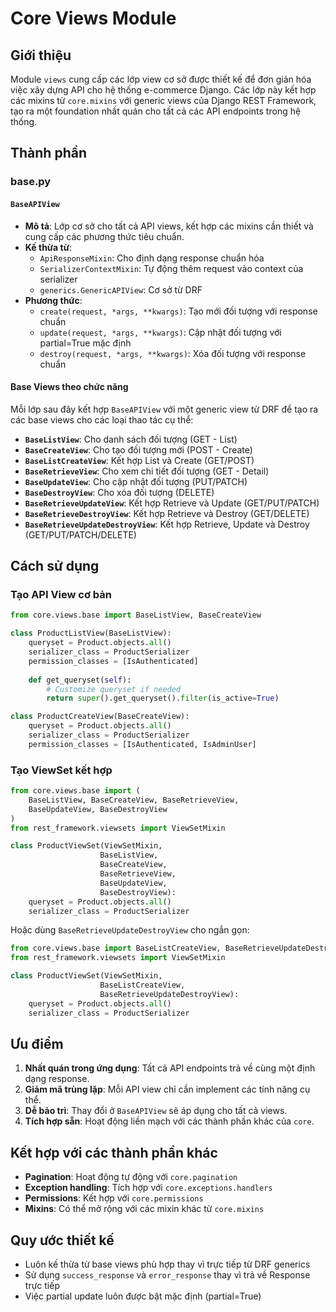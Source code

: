 # Core Views Module

## Giới thiệu
Module `views` cung cấp các lớp view cơ sở được thiết kế để đơn giản hóa việc xây dựng API cho hệ thống e-commerce Django. Các lớp này kết hợp các mixins từ `core.mixins` với generic views của Django REST Framework, tạo ra một foundation nhất quán cho tất cả các API endpoints trong hệ thống.

## Thành phần

### base.py

#### `BaseAPIView`
- **Mô tả**: Lớp cơ sở cho tất cả API views, kết hợp các mixins cần thiết và cung cấp các phương thức tiêu chuẩn.
- **Kế thừa từ**:
  - `ApiResponseMixin`: Cho định dạng response chuẩn hóa
  - `SerializerContextMixin`: Tự động thêm request vào context của serializer
  - `generics.GenericAPIView`: Cơ sở từ DRF
- **Phương thức**:
  - `create(request, *args, **kwargs)`: Tạo mới đối tượng với response chuẩn
  - `update(request, *args, **kwargs)`: Cập nhật đối tượng với partial=True mặc định
  - `destroy(request, *args, **kwargs)`: Xóa đối tượng với response chuẩn

#### Base Views theo chức năng
Mỗi lớp sau đây kết hợp `BaseAPIView` với một generic view từ DRF để tạo ra các base views cho các loại thao tác cụ thể:

- **`BaseListView`**: Cho danh sách đối tượng (GET - List)
- **`BaseCreateView`**: Cho tạo đối tượng mới (POST - Create)
- **`BaseListCreateView`**: Kết hợp List và Create (GET/POST)
- **`BaseRetrieveView`**: Cho xem chi tiết đối tượng (GET - Detail)
- **`BaseUpdateView`**: Cho cập nhật đối tượng (PUT/PATCH)
- **`BaseDestroyView`**: Cho xóa đối tượng (DELETE)
- **`BaseRetrieveUpdateView`**: Kết hợp Retrieve và Update (GET/PUT/PATCH)
- **`BaseRetrieveDestroyView`**: Kết hợp Retrieve và Destroy (GET/DELETE)
- **`BaseRetrieveUpdateDestroyView`**: Kết hợp Retrieve, Update và Destroy (GET/PUT/PATCH/DELETE)

## Cách sử dụng

### Tạo API View cơ bản
```python
from core.views.base import BaseListView, BaseCreateView

class ProductListView(BaseListView):
    queryset = Product.objects.all()
    serializer_class = ProductSerializer
    permission_classes = [IsAuthenticated]
    
    def get_queryset(self):
        # Customize queryset if needed
        return super().get_queryset().filter(is_active=True)

class ProductCreateView(BaseCreateView):
    queryset = Product.objects.all()
    serializer_class = ProductSerializer
    permission_classes = [IsAuthenticated, IsAdminUser]
```

### Tạo ViewSet kết hợp
```python
from core.views.base import (
    BaseListView, BaseCreateView, BaseRetrieveView,
    BaseUpdateView, BaseDestroyView
)
from rest_framework.viewsets import ViewSetMixin

class ProductViewSet(ViewSetMixin, 
                    BaseListView, 
                    BaseCreateView,
                    BaseRetrieveView,
                    BaseUpdateView,
                    BaseDestroyView):
    queryset = Product.objects.all()
    serializer_class = ProductSerializer
```

Hoặc dùng `BaseRetrieveUpdateDestroyView` cho ngắn gọn:

```python
from core.views.base import BaseListCreateView, BaseRetrieveUpdateDestroyView
from rest_framework.viewsets import ViewSetMixin

class ProductViewSet(ViewSetMixin,
                    BaseListCreateView,
                    BaseRetrieveUpdateDestroyView):
    queryset = Product.objects.all()
    serializer_class = ProductSerializer
```

## Ưu điểm
1. **Nhất quán trong ứng dụng**: Tất cả API endpoints trả về cùng một định dạng response.
2. **Giảm mã trùng lặp**: Mỗi API view chỉ cần implement các tính năng cụ thể.
3. **Dễ bảo trì**: Thay đổi ở `BaseAPIView` sẽ áp dụng cho tất cả views.
4. **Tích hợp sẵn**: Hoạt động liền mạch với các thành phần khác của `core`.

## Kết hợp với các thành phần khác
- **Pagination**: Hoạt động tự động với `core.pagination`
- **Exception handling**: Tích hợp với `core.exceptions.handlers`
- **Permissions**: Kết hợp với `core.permissions`
- **Mixins**: Có thể mở rộng với các mixin khác từ `core.mixins`

## Quy ước thiết kế
- Luôn kế thừa từ base views phù hợp thay vì trực tiếp từ DRF generics
- Sử dụng `success_response` và `error_response` thay vì trả về Response trực tiếp
- Việc partial update luôn được bật mặc định (partial=True)
